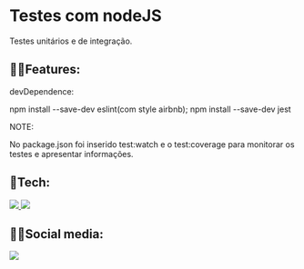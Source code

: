<h1>Testes com nodeJS</h1>

Testes unitários e de integração.

<h2>🐱‍👤Features:</h2>

devDependence:

npm install --save-dev eslint(com style airbnb);
npm install --save-dev jest

NOTE:

No package.json foi inserido test:watch e o test:coverage para monitorar os testes e apresentar informações.

<h2>🤖Tech:</h2>

<a href="#">
<img src="https://img.shields.io/badge/-nodeJS-05122A?style=flat&color=9cf&logo=node.js"/>
</a>

<a href="#">
<img src="https://img.shields.io/badge/-esLint-05122A?style=flat&color=9cf&logo=eslint"/>
</a>

<h2>🐱‍🏍Social media:</h2>

<a href="https://linkedin.com/in/caio-espíndola" target="_blank">
<img src="https://img.shields.io/badge/-Linkedin-05122A?style=flat&color=ff69b4&logo=linkedin"/>
</a>
